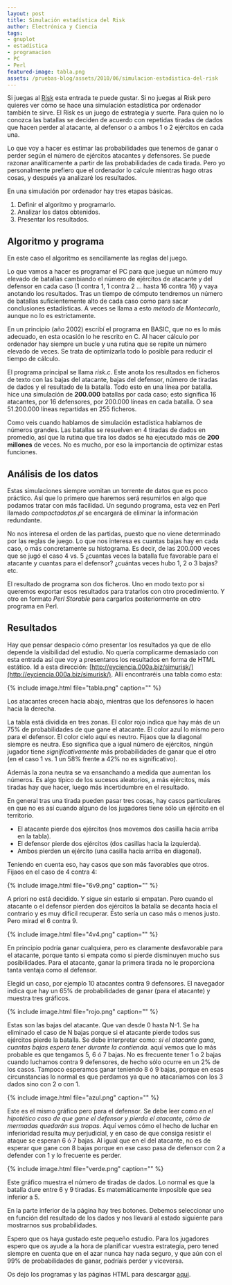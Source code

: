```yaml
---
layout: post
title: Simulación estadística del Risk
author: Electrónica y Ciencia
tags:
- gnuplot
- estadística
- programacion
- PC
- Perl
featured-image: tabla.png
assets: /pruebas-blog/assets/2010/06/simulacion-estadistica-del-risk
---
```


Si juegas al [Risk](http://es.wikipedia.org/wiki/Risk) esta entrada te puede gustar. Si no juegas al Risk pero quieres ver cómo se hace una simulación estadística por ordenador también te sirve. El Risk es un juego de estrategia y suerte. Para quien no lo conozca las batallas se deciden de acuerdo con repetidas tiradas de dados que hacen perder al atacante, al defensor o a ambos 1 o 2 ejércitos en cada una.

Lo que voy a hacer es estimar las probabilidades que tenemos de ganar o perder según el número de ejércitos atacantes y defensores. Se puede razonar analíticamente a partir de las probabilidades de cada tirada. Pero yo personalmente prefiero que el ordenador lo calcule mientras hago otras cosas, y después ya analizaré los resultados.

En una simulación por ordenador hay tres etapas básicas.

1. Definir el algoritmo y programarlo.
1. Analizar los datos obtenidos.
1. Presentar los resultados.

<!--more-->

## Algoritmo y programa

En este caso el algoritmo es sencillamente las reglas del juego.

Lo que vamos a hacer es programar el PC para que juegue un número muy elevado de batallas cambiando el número de ejércitos de atacante y del defensor en cada caso (1 contra 1, 1 contra 2 ... hasta 16 contra 16) y vaya anotando los resultados. Tras un tiempo de cómputo tendremos un número de batallas suficientemente alto de cada caso como para sacar conclusiones estadísticas. A veces se llama a esto *método de Montecarlo*, aunque no lo es estrictamente.

En un principio (año 2002) escribí el programa en BASIC, que no es lo más adecuado, en esta ocasión lo he rescrito en C. Al hacer cálculo por ordenador hay siempre un bucle y una rutina que se repite un número elevado de veces. Se trata de optimizarla todo lo posible para reducir el tiempo de cálculo.

El programa principal se llama *risk.c*. Este anota los resultados en ficheros de texto con las bajas del atacante, bajas del defensor, número de tiradas de dados y el resultado de la batalla. Todo esto en una línea por batalla. hice una simulación de **200.000** batallas por cada caso; esto significa 16 atacantes, por 16 defensores, por 200.000 líneas en cada batalla. O sea 51.200.000 líneas repartidas en 255 ficheros.

Como veis cuando hablamos de simulación estadística hablamos de números grandes. Las batallas se resuelven en 4 tiradas de dados en promedio, así que la rutina que tira los dados se ha ejecutado más de **200 millones** de veces. No es mucho, por eso la importancia de optimizar estas funciones.

## Análisis de los datos

Estas simulaciones siempre vomitan un torrente de datos que es poco práctico. Así que lo primero que haremos será resumirlos en algo que podamos tratar con más facilidad. Un segundo programa, esta vez en Perl llamado *compactadatos.pl* se encargará de eliminar la información redundante.

No nos interesa el orden de las partidas, puesto que no viene determinado por las reglas de juego. Lo que nos interesa es cuantas bajas hay en cada caso, o más concretamente su histograma. Es decir, de las 200.000 veces que se jugó el caso 4 vs. 5 ¿cuantas veces la batalla fue favorable para el atacante y cuantas para el defensor? ¿cuántas veces hubo 1, 2 o 3 bajas? etc.

El resultado de programa son dos ficheros. Uno en modo texto por si queremos exportar esos resultados para tratarlos con otro procedimiento. Y otro en formato *Perl Storable* para cargarlos posteriormente en otro programa en Perl.

## Resultados

Hay que pensar despacio cómo presentar los resultados ya que de ello depende la visibilidad del estudio. No quería complicarme demasiado con esta entrada así que voy a presentaros los resultados en forma de HTML estático. Id a esta dirección: [http://eyciencia.000a.biz/simurisk/](http://eyciencia.000a.biz/simurisk/). Allí encontraréis una tabla como esta:

{% include image.html file="tabla.png" caption="" %}

Los atacantes crecen hacia abajo, mientras que los defensores lo hacen hacia la derecha.

La tabla está dividida en tres zonas. El color rojo indica que hay más de un 75% de probabilidades de que gane el atacante. El color azul lo mismo pero para el defensor. El color cielo aquí es neutro. Fijaos que la diagonal siempre es neutra. Eso significa que a igual número de ejércitos, ningún jugador tiene *significativamente* más probabilidades de ganar que el otro (en el caso 1 vs. 1 un 58% frente a 42% no es significativo).

Además la zona neutra se va ensanchando a medida que aumentan los números. Es algo típico de los sucesos aleatorios, a más ejércitos, más tiradas hay que hacer, luego más incertidumbre en el resultado.

En general tras una tirada pueden pasar tres cosas, hay casos particulares en que no es así cuando alguno de los jugadores tiene sólo un ejército en el territorio.

- El atacante pierde dos ejércitos (nos movemos dos casilla hacia arriba en la tabla).
- El defensor pierde dos ejércitos (dos casillas hacia la izquierda).
- Ambos pierden un ejército (una casilla hacia arriba en diagonal).

Teniendo en cuenta eso, hay casos que son más favorables que otros. Fijaos en el caso de 4 contra 4:

{% include image.html file="6v9.png" caption="" %}

A priori no está decidido. Y sigue sin estarlo si empatan. Pero cuando el atacante o el defensor pierden dos ejércitos la batalla se decanta hacia el contrario y es muy difícil recuperar. Esto sería un caso más o menos justo. Pero mirad el 6 contra 9.

{% include image.html file="4v4.png" caption="" %}

En principio podría ganar cualquiera, pero es claramente desfavorable para el atacante, porque tanto si empata como si pierde disminuyen mucho sus posibilidades. Para el atacante, ganar la primera tirada no le proporciona tanta ventaja como al defensor.

Elegid un caso, por ejemplo 10 atacantes contra 9 defensores. El navegador indica que hay un 65% de probabilidades de ganar (para el atacante) y muestra tres gráficos.

{% include image.html file="rojo.png" caption="" %}

Estas son las bajas del atacante. Que van desde 0 hasta N-1. Se ha eliminado el caso de N bajas porque si el atacante pierde todos sus ejércitos pierde la batalla. Se debe interpretar como: *si el atacante gana, cuantas bajas espera tener durante la contienda*. aquí vemos que lo más probable es que tengamos 5, 6 ó 7 bajas. No es frecuente tener 1 o 2 bajas cuando luchamos contra 9 defensores, de hecho sólo ocurre en un 2% de los casos. Tampoco esperamos ganar teniendo 8 ó 9 bajas, porque en esas circunstancias lo normal es que perdamos ya que no atacaríamos con los 3 dados sino con 2 o con 1.

{% include image.html file="azul.png" caption="" %}

Este es el mismo gráfico pero para el defensor. Se debe leer como *en el hipotético caso de que gane el defensor y pierda el atacante, cómo de mermadas quedarán sus tropas.* Aquí vemos cómo el hecho de luchar en inferioridad resulta muy perjudicial, y en caso de que consiga resistir el ataque se esperan 6 ó 7 bajas. Al igual que en el del atacante, no es de esperar que gane con 8 bajas porque en ese caso pasa de defensor con 2 a defender con 1 y lo frecuente es perder.

{% include image.html file="verde.png" caption="" %}

Este gráfico muestra el número de tiradas de dados. Lo normal es que la batalla dure entre 6 y 9 tiradas. Es matemáticamente imposible que sea inferior a 5.

En la parte inferior de la página hay tres botones. Debemos seleccionar uno en función del resultado de los dados y nos llevará al estado siguiente para mostrarnos sus probabilidades.

Espero que os haya gustado este pequeño estudio. Para los jugadores espero que os ayude a la hora de planificar vuestra estrategia, pero tened siempre en cuenta que en el azar nunca hay nada seguro, y que aún con el 99% de probabilidades de ganar, podríais perder y viceversa.

Os dejo los programas y las páginas HTML para descargar [aqui]({{page.assets}}/simurisk.zip).

